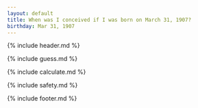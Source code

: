 ```yaml
---
layout: default
title: When was I conceived if I was born on March 31, 1907?
birthday: Mar 31, 1907
---
```


{% include header.md %}

{% include guess.md %}

{% include calculate.md %}

{% include safety.md %}

{% include footer.md %}



